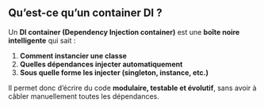 ## Qu’est-ce qu’un **container DI** ?

Un **DI container (Dependency Injection container)** est une **boîte noire intelligente** qui sait :

1. **Comment instancier une classe**
2. **Quelles dépendances injecter automatiquement**
3. **Sous quelle forme les injecter (singleton, instance, etc.)**

Il permet donc d’écrire du code **modulaire, testable et évolutif**, sans avoir à câbler manuellement toutes les dépendances.

